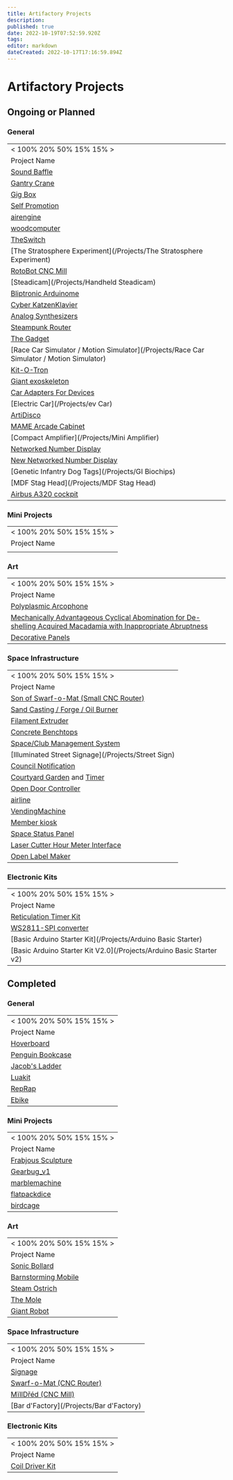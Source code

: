 ```yaml
---
title: Artifactory Projects
description: 
published: true
date: 2022-10-19T07:52:59.920Z
tags: 
editor: markdown
dateCreated: 2022-10-17T17:16:59.894Z
---
```


# Artifactory Projects

## Ongoing or Planned

### General

|                                                                                          |
|------------------------------------------------------------------------------------------|
| \< 100% 20% 50% 15% 15% \>                                                               |
| Project Name                                                                             |
| [Sound Baffle](/Projects/soundBaffle)                                                    |
| [Gantry Crane](/Projects/gantrycrane)                                                    |
| [Gig Box](/Projects/gigbox)                                                              |
| [Self Promotion](/Projects/selfpromotion)                                                |
| [airengine](/Projects/airengine)                                                         |
| [woodcomputer](/Projects/woodcomputer)                                                   |
| [TheSwitch](/Projects/TheSwitch)                                                         |
| [The Stratosphere Experiment](/Projects/The Stratosphere Experiment)                     |
| [RotoBot CNC Mill](/Projects/rotobot)                                                    |
| [Steadicam](/Projects/Handheld Steadicam)                                                |
| [Bliptronic Arduinome](/Projects/Bliptronic_Arduinome)                                   |
| [Cyber KatzenKlavier](/Projects/cyber_katzenklavier)                                     |
| [Analog Synthesizers](/Projects/Analog_Synthesis)                                        |
| [Steampunk Router](/Projects/Steampunk_Router)                                           |
| [The Gadget](/Projects/TheGadget)                                                        |
| [Race Car Simulator / Motion Simulator](/Projects/Race Car Simulator / Motion Simulator) |
| [Kit-O-Tron](/Projects/kitotron/start)                                                   |
| [Giant exoskeleton](/Projects/GiantExoskeleton)                                          |
| [Car Adapters For Devices](/Projects/CarAdapters)                                        |
| [Electric Car](/Projects/ev Car)                                                         |
| [ArtiDisco](/Projects/ArtiDisco)                                                         |
| [MAME Arcade Cabinet](/Projects/MAME)                                                    |
| [Compact Amplifier](/Projects/Mini Amplifier)                                            |
| [Networked Number Display](/Projects/NetworkedNumberDisplay)                             |
| [New Networked Number Display](/Projects/NewNetworkedNumberDisplay)                      |
| [Genetic Infantry Dog Tags](/Projects/GI Biochips)                                       |
| [MDF Stag Head](/Projects/MDF Stag Head)                                                 |
| [Airbus A320 cockpit](/Projects/A320cockpit)                                             |

### Mini Projects

|                            |
|----------------------------|
| \< 100% 20% 50% 15% 15% \> |
| Project Name               |
|                            |

### Art

|                                                                                                                                              |
|----------------------------------------------------------------------------------------------------------------------------------------------|
| \< 100% 20% 50% 15% 15% \>                                                                                                                   |
| Project Name                                                                                                                                 |
| [Polyplasmic Arcophone](/Projects/Arcophone)                                                                                                 |
| [Mechanically Advantageous Cyclical Abomination for De-shelling Acquired Macadamia with Inappropriate Abruptness](/Projects/macadamiabicyle) |
| [Decorative Panels](/Projects/Decorative_Panels)                                                                                             |

### Space Infrastructure

|                                                                   |
|-------------------------------------------------------------------|
| \< 100% 20% 50% 15% 15% \>                                        |
| Project Name                                                      |
| [Son of Swarf-o-Mat (Small CNC Router)](/Projects/Swarf-o-Mat2)   |
| [Sand Casting / Forge / Oil Burner](/Projects/sandcasting)        |
| [Filament Extruder](/Projects/Filament)                           |
| [Concrete Benchtops](/Projects/Concrete)                          |
| [Space/Club Management System](/Projects/ClubManagementSystem)    |
| [Illuminated Street Signage](/Projects/Street Sign)               |
| [Council Notification](/Projects/CouncilNotification)             |
| [Courtyard Garden](/Projects/Garden) and [Timer](/Projects/Timer) |
| [Open Door Controller](/Projects/OpenDoorControl)                 |
| [airline](/Projects/airline)                                      |
| [VendingMachine](/Projects/VendingMachine)                        |
| [Member kiosk](/Projects/SelfServiceKisok)                        |
| [Space Status Panel](/Projects/StatusBoard)                       |
| [Laser Cutter Hour Meter Interface](/Projects/LaserHourMeter)     |
| [Open Label Maker](/Projects/OpenLabelMaker)                      |

### Electronic Kits

|                                                                      |
|----------------------------------------------------------------------|
| \< 100% 20% 50% 15% 15% \>                                           |
| Project Name                                                         |
| [Reticulation Timer Kit](/Projects/retickit)                         |
| [WS2811-SPI converter](/Projects/WS2811ClockShaper)                  |
| [Basic Arduino Starter Kit](/Projects/Arduino Basic Starter)         |
| [Basic Arduino Starter Kit V2.0](/Projects/Arduino Basic Starter v2) |

## Completed

### General

|                                                |
|------------------------------------------------|
| \< 100% 20% 50% 15% 15% \>                     |
| Project Name                                   |
| [Hoverboard](/Projects/Hoverboard)             |
| [Penguin Bookcase](/Projects/Penguin_Bookcase) |
| [Jacob's Ladder](/Projects/Jacobs_Ladder)      |
| [Luakit](/Projects/Luakit)                     |
| [RepRap](/Projects/reprap)                     |
| [Ebike](/Projects/Ebike)                       |

### Mini Projects

|                                          |
|------------------------------------------|
| \< 100% 20% 50% 15% 15% \>               |
| Project Name                             |
| [Frabjous Sculpture](/projects/frabjous) |
| [Gearbug_v1](/projects/Gearbug1)         |
| [marblemachine](/projects/marblemachine) |
| [flatpackdice](/projects/flatpackdice)   |
| [birdcage](/projects/birdcage)           |

### Art

|                                                     |
|-----------------------------------------------------|
| \< 100% 20% 50% 15% 15% \>                          |
| Project Name                                        |
| [Sonic Bollard](/Projects/sonicbollard)             |
| [Barnstorming Mobile](/Projects/barnstormingmobile) |
| [Steam Ostrich](/Projects/steamostrich)             |
| [The Mole](/Projects/themole)                       |
| [Giant Robot](/Projects/Giant_Robot)                |

### Space Infrastructure

|                                                   |
|---------------------------------------------------|
| \< 100% 20% 50% 15% 15% \>                        |
| Project Name                                      |
| [Signage](/Projects/Sign1)                        |
| [Swarf-o-Mat (CNC Router)](/Projects/swarf-o-mat) |
| [MïllDřéd (CNC Mill)](/tools/milldred)            |
| [Bar d'Factory](/Projects/Bar d'Factory)          |

### Electronic Kits

|                                                |
|------------------------------------------------|
| \< 100% 20% 50% 15% 15% \>                     |
| Project Name                                   |
| [Coil Driver Kit](/Projects/MusicalCoilDriver) |
